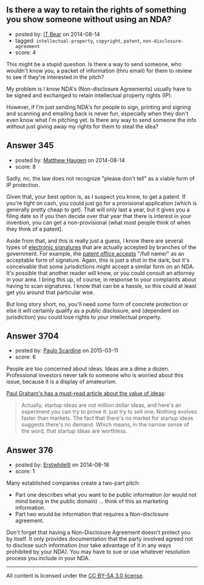 ## Is there a way to retain the rights of something you show someone without using an NDA?

- posted by: [IT Bear](https://stackexchange.com/users/2852545/it-bear) on 2014-08-14
- tagged: `intellectual-property`, `copyright`, `patent`, `non-disclosure-agreement`
- score: 4

This might be a stupid question. Is there a way to send someone, who wouldn't know you, a packet of information (thru email) for them to review to see if they're interested in the pitch?

My problem is I know NDA's (Non-disclosure Agreements) usually have to be signed and exchanged to retain intellectual property rights (IP).

However, if I'm just sending NDA's for people to sign, printing and signing and scanning and emailing back is never fun, especially when they don't even know what I'm pitching yet. Is there any way to send someone the info without just giving away my rights for them to steal the idea?


## Answer 345

- posted by: [Matthew Haugen](https://stackexchange.com/users/1325646/matthew-haugen) on 2014-08-14
- score: 8

Sadly, no, the law does not recognize "please don't tell" as a viable form of IP protection.

Given that, your best option is, as I suspect you know, to get a patent. If you're tight on cash, you could just go for a provisional application (which is generally pretty cheap to get). That will only last a year, but it gives you a filing date so if you then decide over that year that there is interest in your invention, you can get a non-provisional (what most people think of when they think of a patent).

Aside from that, and this is really just a guess, I know there are several types of [electronic signatures](http://en.wikipedia.org/wiki/Electronic_signature#Legal_definitions) that are actually accepted by branches of the government. For example, the [patent office accepts](http://www.uspto.gov/web/offices/pac/dapp/opla/preognotice/sigexamples_alt_text.pdf) "/full name/" as an acceptable form of signature. Again, this is just a shot in the dark, but it's conceivable that some jurisdictions might accept a similar form on an NDA. It's possible that another reader will know, or you could consult an attorney in your area. I bring this up, of course, in response to your complaints about having to scan signatures. I know that can be a hassle, so this could at least get you around that particular woe.

But long story short, no, you'll need *some* form of concrete protection or else it will certainly qualify as a public disclosure, and (dependent on jurisdiction) you could lose rights to your intellectual property.


## Answer 3704

- posted by: [Paulo Scardine](https://stackexchange.com/users/199019/paulo-scardine) on 2015-03-11
- score: 6

People are too concerned about ideas. Ideas are a dime a dozen. Professional investors never talk to someone who is worried about this issue, because it is a display of amateurism. 

[Paul Graham's has a must-read article about the value of ideas](http://www.paulgraham.com/ideas.html):

> Actually, startup ideas are not million dollar ideas, and here's an experiment you can try to prove it: just try to sell one. Nothing evolves faster than markets. The fact that there's no market for startup ideas suggests there's no demand. Which means, in the narrow sense of the word, that startup ideas are worthless.




## Answer 376

- posted by: [ErstwhileIII](https://stackexchange.com/users/2320529/erstwhileiii) on 2014-08-18
- score: 1

Many established companies create a two-part pitch:

 - Part one describes what you want to be public information (or would not mind being in the public domain) ... think of this as marketing information.
 - Part two would be information that requires a Non-disclosure agreement.

Don't forget that having a Non-Disclosure Agreement doesn't protect you by itself. It only provides documentation that the party involved agreed not to disclose such information (nor take advantage of it in any ways prohibited by your NDA). You may have to sue or use whatever resolution process you include in your NDA.



---

All content is licensed under the [CC BY-SA 3.0 license](https://creativecommons.org/licenses/by-sa/3.0/).
